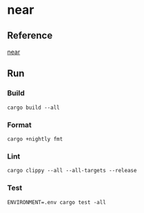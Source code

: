 # near

## Reference
[near](https://docs.near.org/docs/concepts/new-to-near)

## Run
### Build
```
cargo build --all
```

### Format
```
cargo +nightly fmt
```

### Lint
```
cargo clippy --all --all-targets --release
```

### Test
```
ENVIRONMENT=.env cargo test -all
```